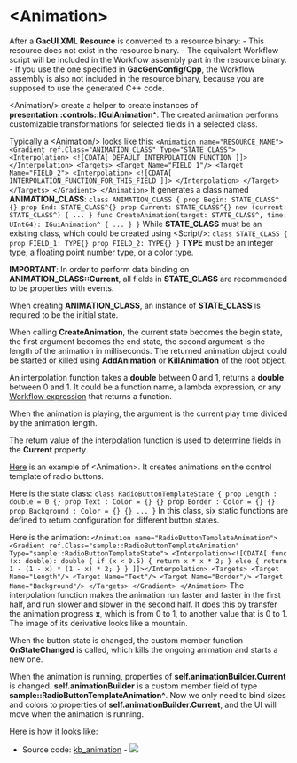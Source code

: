 # \<Animation\>

After a **GacUI XML Resource** is converted to a resource binary: - This resource does not exist in the resource binary. - The equivalent Workflow script will be included in the Workflow assembly part in the resource binary. - If you use the one specified in **GacGenConfig/Cpp**, the Workflow assembly is also not included in the resource binary, because you are supposed to use the generated C++ code.

\<Animation/\> create a helper to create instances of **presentation::controls::IGuiAnimation^**. The created animation performs customizable transformations for selected fields in a selected class.

Typically a \<Animation/\> looks like this: ``` <Animation name="RESOURCE_NAME"> <Gradient ref.Class="ANIMATION_CLASS" Type="STATE_CLASS"> <Interpolation> <![CDATA[ DEFAULT_INTERPOLATION_FUNCTION ]]> </Interpolation> <Targets> <Target Name="FIELD_1"/> <Target Name="FIELD_2"> <Interpolation> <![CDATA[ INTERPOLATION_FUNCTION_FOR_THIS_FIELD ]]> </Interpolation> </Target> </Targets> </Gradient> </Animation> ``` It generates a class named **ANIMATION_CLASS**: ``` class ANIMATION_CLASS { prop Begin: STATE_CLASS^ {} prop End: STATE_CLASS^{} prop Current: STATE_CLASS^{} new (current: STATE_CLASS^) { ... } func CreateAnimation(target: STATE_CLASS^, time: UInt64): IGuiAnimation^ { ... } } ``` While **STATE_CLASS** must be an existing class, which could be created using \<Script/\>: ``` class STATE_CLASS { prop FIELD_1: TYPE{} prop FIELD_2: TYPE{} } ``` **TYPE** must be an integer type, a floating point number type, or a color type.

**IMPORTANT**: In order to perform data binding on **ANIMATION_CLASS::Current**, all fields in **STATE_CLASS** are recommended to be properties with events.

When creating **ANIMATION_CLASS**, an instance of **STATE_CLASS** is required to be the initial state.

When calling **CreateAnimation**, the current state becomes the begin state, the first argument becomes the end state, the second argument is the length of the animation in milliseconds. The returned animation object could be started or killed using **AddAnimation** or **KillAnimation** of the root object.

An interpolation function takes a **double** between 0 and 1, returns a **double** between 0 and 1. It could be a function name, a lambda expression, or any [Workflow expression](../.././workflow/lang/expr.md) that returns a function.

When the animation is playing, the argument is the current play time divided by the animation length.

The return value of the interpolation function is used to determine fields in the **Current** property.

[Here](https://github.com/vczh-libraries/Release/blob/master/SampleForDoc/GacUI/XmlRes/kb_animation/Resource.xml) is an example of \<Animation\>. It creates animations on the control template of radio buttons.

Here is the state class: ``` class RadioButtonTemplateState { prop Length : double = 0 {} prop Text : Color = {} {} prop Border : Color = {} {} prop Background : Color = {} {} ... } ``` In this class, six static functions are defined to return configuration for different button states.

Here is the animation: ``` <Animation name="RadioButtonTemplateAnimation"> <Gradient ref.Class="sample::RadioButtonTemplateAnimation" Type="sample::RadioButtonTemplateState"> <Interpolation><![CDATA[ func (x: double): double { if (x < 0.5) { return x * x * 2; } else { return 1 - (1 - x) * (1 - x) * 2; } } ]]></Interpolation> <Targets> <Target Name="Length"/> <Target Name="Text"/> <Target Name="Border"/> <Target Name="Background"/> </Targets> </Gradient> </Animation> ``` The interpolation function makes the animation run faster and faster in the first half, and run slower and slower in the second half. It does this by transfer the animation progress **x**, which is from 0 to 1, to another value that is 0 to 1. The image of its derivative looks like a mountain.

When the button state is changed, the custom member function **OnStateChanged** is called, which kills the ongoing animation and starts a new one.

When the animation is running, properties of **self.animationBuilder.Current** is changed. **self.animationBuilder** is a custom member field of type **sample::RadioButtonTemplateAnimation^**. Now we only need to bind sizes and colors to properties of **self.animationBuilder.Current**, and the UI will move when the animation is running.

Here is how it looks like:

- Source code: [kb_animation](https://github.com/vczh-libraries/Release/blob/master/SampleForDoc/GacUI/XmlRes/kb_animation/Resource.xml) - ![](https://gaclib.net/doc/gacui/kb_animation.gif)


